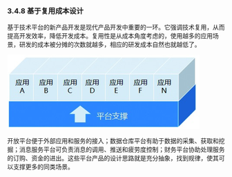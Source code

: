 ### 3.4.8 基于复用成本设计

基于技术平台的新产品开发是现代产品开发中重要的一环。它强调技术复用，从而提高开发效率，降低开发成本。复用性是从成本角度考虑的，使用越多的应用场景，研发的成本被分摊的次数就越多，相应的研发成本自然也就越低了。

![](images/image02029.jpeg)

开放平台便于外部应用和服务的接入；数据仓库平台有助于数据的采集、获取和挖掘；消息服务平台可负责消息的调用、推送和疲劳度控制；财务平台协助处理服务的订购、资金的进出。这些平台产品的设计思路就是充分抽象，找到规律，使其可以支撑更多的同类场景。
